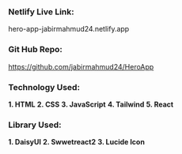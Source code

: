 ### Netlify Live Link:

hero-app-jabirmahmud24.netlify.app

### Git Hub Repo:

https://github.com/jabirmahmud24/HeroApp

### Technology Used:

**1. HTML**
**2. CSS**
**3. JavaScript**
**4. Tailwind**
**5. React**

### Library Used:

**1. DaisyUI**
**2. Swwetreact2**
**3. Lucide Icon**
